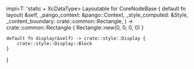 impl<T: 'static + XcDataType> Layoutable for CoreNodeBase<T> {
    default fn layout(
        &self,
        _pango_context: &pango::Context,
        _style_computed: &Style,
        _content_boundary: crate::common::Rectangle,
    ) -> crate::common::Rectangle {
        Rectangle::new(0, 0, 0, 0)
    }

    default fn display(&self) -> crate::style::Display {
        crate::style::Display::Block
    }
}
